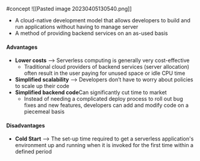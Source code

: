 #concept
![[Pasted image 20230405130540.png]]
- A cloud-native development model that allows developers to build and run applications without having to manage server
- A method of providing backend services on an as-used basis

#### Advantages
- **Lower costs** --> Serverless computing is generally very cost-effective
	- Traditional cloud providers of backend services (server allocation) often result in the user paying for unused space or idle CPU time
- **Simplified scalability** --> Developers don’t have to worry about policies to scale up their code
- **Simplified backend code**Can significantly cut time to market
	- Instead of needing a complicated deploy process to roll out bug fixes and new features, developers can add and modify code on a piecemeal basis

#### Disadvantages
- **Cold Start** --> The set-up time required to get a serverless application's environment up and running when it is invoked for the first time within a defined period

